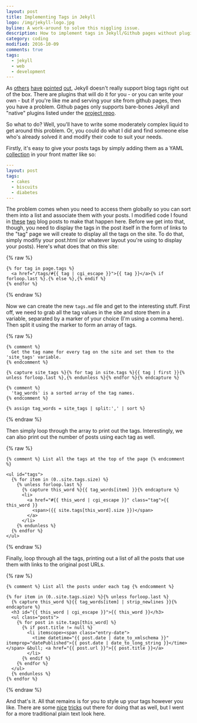 ```yaml
---
layout: post
title: Implementing Tags in Jekyll
logo: /img/jekyll-logo.jpg
byline: A work-around to solve this niggling issue.
description: How to implement tags in Jekyll/Github pages without plugins.
category: coding
modified: 2016-10-09
comments: true
tags:
  - jekyll
  - web
  - development
---
```


As [others](http://charliepark.org/tags-in-jekyll/) [have](https://blog.brandonparsons.me/2015-using-tags-in-a-jekyll-blog-on-github-pages) [pointed](http://www.minddust.com/post/tags-and-categories-on-github-pages/) [out](https://christianspecht.de/2014/10/25/separate-pages-per-tag-category-with-jekyll-without-plugins/), Jekyll doesn't really support blog tags right out of the box. There are plugins that will do it for you - or you can write your own - but if you're like me and serving your site from github pages, then you have a problem. Github pages only supports bare-bones Jekyll and "native" plugins listed under the [project repo](https://github.com/jekyll).

So what to do? Well, you'll have to write some moderately complex liquid to get around this problem. Or, you could do what I did and find someone else who's already solved it and modify their code to suit your needs.

Firstly, it's easy to give your posts tags by simply adding them as a YAML [collection](http://symfony.com/doc/current/components/yaml/yaml_format.html#collections) in your front matter like so:

```yml
---
layout: post
tags:
  - cakes
  - biscuits
  - diabetes
---
```

The problem comes when you need to access them globally so you can sort them into a list and associate them with your posts. I modified code I found in [these](http://pavdmyt.com/how-to-implement-tags-at-jekyll-website/) [two](http://blog.lanyonm.org/articles/2013/11/21/alphabetize-jekyll-page-tags-pure-liquid.html) blog posts to make that happen here. Before we get into that, though, you need to display the tags in the post itself in the form of links to the "tag" page we will create to display all the tags on the site. To do that, simply modifiy your post.html (or whatever layout you're using to display your posts). Here's what does that on this site:

{% raw %}
```liquid
{% for tag in page.tags %}
  <a href="/tags/#{{ tag | cgi_escape }}">{{ tag }}</a>{% if forloop.last %}.{% else %},{% endif %}
{% endfor %}
```
{% endraw %}

Now we can create the new `tags.md` file and get to the interesting stuff. First off, we need to grab all the tag values in the site and store them in a variable, separated by a marker of your choice (I'm using a comma here). Then split it using the marker to form an array of tags.

{% raw %}
```liquid
{% comment %}
  Get the tag name for every tag on the site and set them to the 'site_tags' variable.
{% endcomment %}

{% capture site_tags %}{% for tag in site.tags %}{{ tag | first }}{% unless forloop.last %},{% endunless %}{% endfor %}{% endcapture %}

{% comment %}
  'tag_words' is a sorted array of the tag names.
{% endcomment %}

{% assign tag_words = site_tags | split:',' | sort %}
```
{% endraw %}

Then simply loop through the array to print out the tags. Interestingly, we can also print out the number of posts using each tag as well.

{% raw %}
```liquid
{% comment %} List all the tags at the top of the page {% endcomment %}

<ul id="tags">
  {% for item in (0..site.tags.size) %}
    {% unless forloop.last %}
      {% capture this_word %}{{ tag_words[item] }}{% endcapture %}
      <li>
        <a href="#{{ this_word | cgi_escape }}" class="tag">{{ this_word }}
          <span>({{ site.tags[this_word].size }})</span>
        </a>
      </li>
    {% endunless %}
  {% endfor %}
</ul>
```
{% endraw %}

Finally, loop through all the tags, printing out a list of all the posts that use them with links to the original post URLs.

{% raw %}
```liquid
{% comment %} List all the posts under each tag {% endcomment %}

{% for item in (0..site.tags.size) %}{% unless forloop.last %}
  {% capture this_word %}{{ tag_words[item] | strip_newlines }}{% endcapture %}
  <h3 id="{{ this_word | cgi_escape }}">{{ this_word }}</h3>
  <ul class="posts">
    {% for post in site.tags[this_word] %}
      {% if post.title != null %}
        <li itemscope><span class="entry-date">
          <time datetime="{{ post.date | date_to_xmlschema }}" itemprop="datePublished">{{ post.date | date_to_long_string }}</time></span> &bull; <a href="{{ post.url }}">{{ post.title }}</a>
        </li>
      {% endif %}
    {% endfor %}
  </ul>
  {% endunless %}
{% endfor %}
```
{% endraw %}

And that's it. All that remains is for you to style up your tags however you like. There are some [nice](http://cssglobe.com/pure-css3-post-tags/) [tricks](http://codepen.io/wbeeftink/pen/dIaDH) out there for doing that as well, but I went for a more traditional plain text look here.
